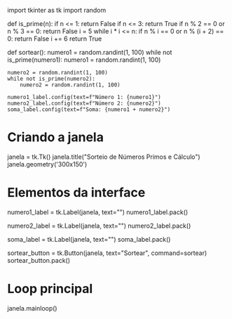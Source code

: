 import tkinter as tk
import random

def is_prime(n):
    if n <= 1:
        return False
    if n <= 3:
        return True
    if n % 2 == 0 or n % 3 == 0:
        return False
    i = 5
    while i * i <= n:
        if n % i == 0 or n % (i + 2) == 0:
            return False
        i += 6
    return True

def sortear():
    numero1 = random.randint(1, 100)
    while not is_prime(numero1):
        numero1 = random.randint(1, 100)
    
    numero2 = random.randint(1, 100)
    while not is_prime(numero2):
        numero2 = random.randint(1, 100)
    
    numero1_label.config(text=f"Número 1: {numero1}")
    numero2_label.config(text=f"Número 2: {numero2}")
    soma_label.config(text=f"Soma: {numero1 + numero2}")

# Criando a janela
janela = tk.Tk()
janela.title("Sorteio de Números Primos e Cálculo")
janela.geometry('300x150')

# Elementos da interface
numero1_label = tk.Label(janela, text="")
numero1_label.pack()

numero2_label = tk.Label(janela, text="")
numero2_label.pack()

soma_label = tk.Label(janela, text="")
soma_label.pack()

sortear_button = tk.Button(janela, text="Sortear", command=sortear)
sortear_button.pack()

# Loop principal
janela.mainloop()
